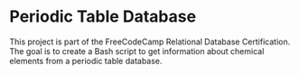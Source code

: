 # Periodic Table Database

This project is part of the FreeCodeCamp Relational Database Certification. The goal is to create a Bash script to get information about chemical elements from a periodic table database.
